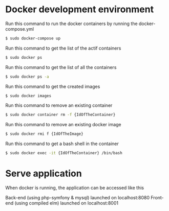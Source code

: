 # Docker development environment


Run this command to run the docker containers by running the docker-compose.yml
```sh
$ sudo docker-compose up
```

Run this command to get the list of the actif containers
```sh
$ sudo docker ps
```

Run this command to get the list of all the containers
```sh
$ sudo docker ps -a
```

Run this command to get the created images
```sh
$ sudo docker images
```

Run this command to remove an existing container
```sh
$ sudo docker container rm -f {IdOfTheContainer}
```

Run this command to remove an existing docker image
```sh
$ sudo docker rmi f {IdOfTheImage}
```

Run this command to get a bash shell in the container
```sh
$ sudo docker exec -it {IdOfTheContainer} /bin/bash
```


# Serve application


When docker is running, the application can be accessed like this 

Back-end (using php-symfony & mysql) launched on localhost:8080
Front-end (using compiled elm) launched on localhost:8001


